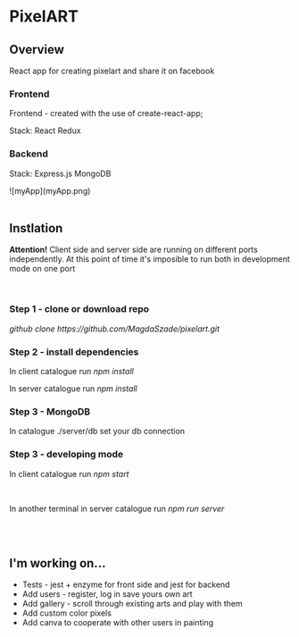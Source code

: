 <h1>PixelART</h1>
 
<h2>Overview</h2>
<p>React app for creating pixelart and share it on facebook</p>
<h3>Frontend</h3>
<p>Frontend - created with the use of create-react-app; </p>
<p>Stack: React Redux</p>
<h3>Backend</h3>
<p>Stack: Express.js MongoDB</p>
![myApp](myApp.png)
<br />
<br />
<h2>Instlation</h2>
<p><b>Attention!</b> Client side and server side are running on different ports independently. At this point of time it's imposible to run both in development mode on one port</p>
<br />
<h3> Step 1 - clone or download repo </h3>
<p><i>github clone https://github.com/MagdaSzade/pixelart.git</i></p>
<h3>Step 2 - install dependencies</h3>
<p>In client catalogue run <i>npm install</i></p>
<p>In server catalogue run <i>npm install</i></p>
<h3>Step 3 - MongoDB</h3>
<p>In catalogue ./server/db  set your db connection</p>
<h3>Step 3 - developing mode</h3>
<p>In client catalogue run <i>npm start</i></p><br />
<p>In another terminal in server catalogue run <i>npm run server</i></p><br />
<br />
<h2>I'm working on...</h2>
<ul>
    <li>Tests - jest + enzyme for front side and jest for backend</li>
    <li>Add users - register, log in save yours own art</li>
    <li>Add gallery - scroll through existing arts and play with them</li>
    <li>Add custom color pixels</li>
    <li>Add canva to cooperate with other users in painting</li>
</ul>